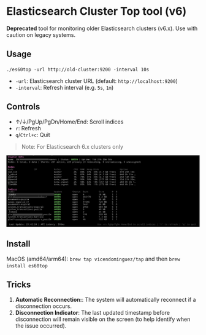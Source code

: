 # Elasticsearch Cluster Top tool (v6)

**Deprecated** tool for monitoring older Elasticsearch clusters (v6.x). Use with caution on legacy systems.

## Usage
`./es60top -url http://old-cluster:9200 -interval 10s`

- `-url`: Elasticsearch cluster URL (default: `http://localhost:9200`)
- `-interval`: Refresh interval (e.g. `5s`, `1m`)

## Controls
- ↑/↓/PgUp/PgDn/Home/End: Scroll indices
- `r`: Refresh
- `q`/`Ctrl+c`: Quit

> Note: For Elasticsearch 6.x clusters only

![screenshot-es](/images/screenshot-es.png)

## Install

MacOS  (amd64/arm64): `brew tap vicendominguez/tap` and then `brew install es60top`

## Tricks

1. **Automatic Reconnection:**: The system will automatically reconnect if a disconnection occurs.
2. **Disconnection Indicator**: The last updated timestamp before disconnection will remain visible on the screen (to help identify when the issue occurred).
